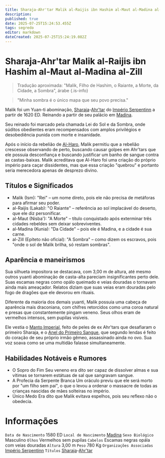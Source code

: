 ```yaml
---
title: Sharaja-Ahr'tar Malik al-Raijis ibn Hashim al-Maut al-Madina al-Zill
description: 
published: true
date: 2025-07-25T15:24:53.455Z
tags: segredo
editor: markdown
dateCreated: 2025-07-25T15:24:19.082Z
---
```


# Sharaja-Ahr'tar Malik al-Raijis ibn Hashim al-Maut al-Madina al-Zill

> Tradução aproximada: "Malik, Filho de Hashim, o Raiante, a Morte, da Cidade, a Sombra", árabe
{.is-info}

> "Minha sombra é o único mapa que seu povo precisa."

Malik foi um Yuan-ti abominação, [Sharaja](/rankings-e-titulos/imperio-serpentinn/sharaja)-[Ahr'tar](/rankings-e-titulos/imperio-serpentinn/ahrtar) do [Império Serpentinn](/faccoes/nacoes/imperio-serpentinn) a partir de 1620 ED. Reinando a partir de seu palácio em [Madina](/lugares/plano-material/drafeon/sudeste-de-drafeon/madina).

Seu reinado foi marcado pela chamada Lei do Sol e da Sombra, onde súditos obedientes eram recompensados com amplos privilégios e desobediência punida com morte e insanidade.

Após o início da rebelião de [Al-Haro](/individuos/al-haro), Malik permitiu que a rebelião crescesse observando de perto, buscando causar golpes em Ahr'tars que ele possuia desconfiança e buscando justificar um banho de sangue contra as castas-baixas. Malik acreditava que Al-Haro foi uma criação do próprio império para caçar dissidentes, mas que essa criação "quebrou" e portanto seria merecedora apenas de desprezo divino.

## Títulos e Significados
- Malik (Ism): "Rei" – um nome direto, pois ele não precisa de metáforas para afirmar seu poder.
- al-Raijis (Lakab): "O Raiante" – referência ao sol implacável do deserto, que ele diz personificar.
- al-Maut (Nisba'): "A Morte" – título conquistado após exterminar três cidades rebeldes sem deixar sobreviventes.
- al-Madina (Kunia): "Da Cidade" – pois ele é Madina, e a cidade é sua carne.
- al-Zill (Epíteto não oficial): "A Sombra" – como dizem os escravos, pois "onde o sol de Malik brilha, só restam sombras".

## Aparência e maneirismos

Sua silhueta impositora se destacava, com 3,00 m de altura, até mesmo outros yuanti abominação de casta-alta pareciam insignificantes perto dele. Suas escamas negras como opálo queimado e veias douradas o tornavam ainda mais ameaçador. Relatos diziam que suas veias eram douradas pelo fogo de dragões que ele devorou em rituais.

Diferente da maioria dos demais yuanti, Malik possuia uma cabeça de aparência mais draconiana, com chifres retorcidos como uma coroa natural e presas que constantemente pingam veneno. Seus olhos eram de vermelhos intensos, sem pupilas visíveis.

Ele vestia o [Manto Imperial](), feito de peles de ex Ahr'tars que desafiaram o primeiro Sharaja, e o [Anel do Primeiro Sangue](), que segundo lendas é feito do coração de seu próprio irmão gêmeo, assassinado ainda no ovo. Sua voz soava como se uma multidão falasse simultaneamente.

## Habilidades Notáveis e Rumores

- O Sopro do Fim
Seu veneno era dito ser capaz de dissolver almas e sua vítimas se tornarem estátuas de sal que sangravam sangue.
- A Profecia da Serpente Branca
Um oráculo previu que ele será morto por "um filho sem pai", o que o levou a ordenar o massacre de todas as crianças nascidas de mães solteiras no império.
- Único Medo
Era dito que Malik evitava espelhos, pois seu reflexo não o obedecia.

# Informações
`Data de Nascimento` 1580 ED
`Local de Nascimento` [Madina](/lugares/plano-material/drafeon/sudeste-de-drafeon/madina)
`Sexo Biológico` Masculino
`Olhos` Vermelhos sem pupilas
`Cabelos` Escamas negras opála com veias douradas
`Altura` 3,00 m
`Peso` 780 Kg
`Organizações Associadas` [Império Serpentinn](/faccoes/nacoes/imperio-serpentinn)
`Títulos` [Sharaja](/rankings-e-titulos/imperio-serpentinn/sharaja)-[Ahr'tar](/rankings-e-titulos/imperio-serpentinn/ahrtar)
